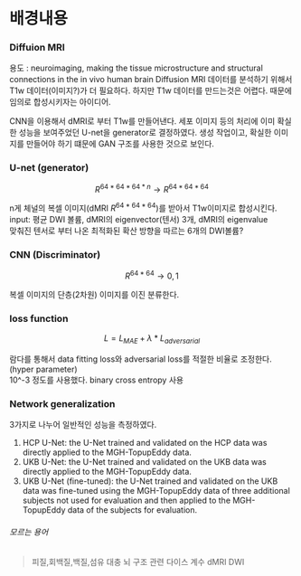 # 배경내용

### Diffuion MRI
용도 : neuroimaging, making the tissue microstructure and structural connections in the in vivo human brain
Diffusion MRI 데이터를 분석하기 위해서 T1w 데이터(이미지?)가 더 필요하다.
하지만 T1w 데이터를 만드는것은 어렵다. 때문에 임의로 합성시키자는 아이디어.

CNN을 이용해서 dMRI로 부터 T1w를 만들어낸다.
세포 이미지 등의 처리에 이미 확실한 성능을 보여주었던 U-net을 generator로 결정하였다.
생성 작업이고, 확실한 이미지를 만들어야 하기 떄문에 GAN 구조를 사용한 것으로 보인다.



### U-net (generator)
$$ R^{64 * 64 * 64 * n} \to R^{64 * 64 * 64} $$

n게 체널의 복셀 이미지(dMRI $R^{64 * 64 * 64}$)를 받아서 T1w이미지로 합성시킨다.    
input: 평균 DWI 볼륨, dMRI의 eigenvector(텐서) 3개, dMRI의 eigenvalue    
맞춰진 텐서로 부터 나온 최적화된 확산 방향을 따르는 6개의 DWI볼륨?     



### CNN (Discriminator)
$$ R^{64 * 64} \to 0,1 $$

복셀 이미지의 단층(2차원) 이미지를 이진 분류한다.



### loss function
$$ L = L_{MAE} + \lambda * L_{adversarial} $$   

람다를 통해서 data fitting loss와 adversarial loss를 적절한 비율로 조정한다.(hyper parameter)   
10^-3 정도를 사용했다.
binary cross entropy 사용



### Network generalization
3가지로 나누어 일반적인 성능을 측정하였다.
1. HCP U-Net: the U-Net trained and validated on the HCP data was directly applied to the MGH-TopupEddy data.  
2. UKB U-Net: the U-Net trained and validated on the UKB data was directly applied to the MGH-TopupEddy data.
3. UKB U-Net (fine-tuned): the U-Net trained and validated on the UKB data was fine-tuned using the MGH-TopupEddy data of three 
additional subjects not used for evaluation and then applied to the MGH-TopupEddy data of the subjects for evaluation.







###### 모르는 용어
> 피질,회백질,백질,섬유 대충 뇌 구조 관련
> 다이스 계수
> dMRI
> DWI
